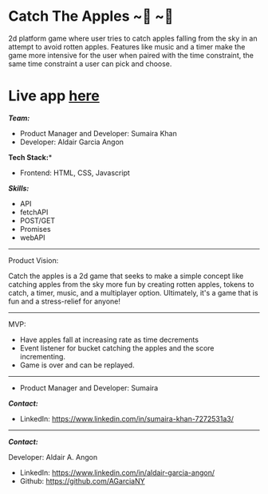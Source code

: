 # Catch The Apples ~:apple: ~:basket: 
2d platform game where user tries to catch apples falling from the sky in an attempt to avoid rotten apples. Features like music and a timer make the game more intensive for the user when paired with the time constraint, the same time constraint a user can pick and choose.

# Live app [here](https://khans8890.github.io/Catch_The_Apples/)

***Team:***

* Product Manager and Developer: Sumaira Khan
* Developer: Aldair Garcia Angon

**Tech Stack:***
* Frontend: HTML, CSS, Javascript

***Skills:***

* API
* fetchAPI
* POST/GET
* Promises
* webAPI
___

Product Vision:

Catch the apples is a 2d game that seeks to make a simple concept like catching apples from the sky more fun by creating rotten apples, tokens to catch, a timer, music, and a multiplayer option. Ultimately, it's a game that is fun and a stress-relief for anyone!
___

MVP:

* Have apples fall at increasing rate as time decrements
* Event listener for bucket catching the apples and the score incrementing.
* Game is over and can be replayed.
___

* Product Manager and Developer: Sumaira 

***Contact:*** 
* LinkedIn:  https://www.linkedin.com/in/sumaira-khan-7272531a3/
___

***Contact:*** 

Developer: Aldair A. Angon

* LinkedIn: https://www.linkedin.com/in/aldair-garcia-angon/
* Github: https://github.com/AGarciaNY

